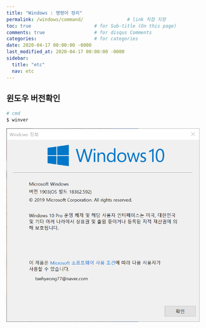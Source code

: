 ```yaml
---
title: "Windows : 명령어 정리"
permalink: /windows/command/                # link 직접 지정
toc: true                       # for Sub-title (On this page)
comments: true                  # for disqus Comments
categories:                     # for categories
date: 2020-04-17 00:00:00 -0000
last_modified_at: 2020-04-17 00:00:00 -0000
sidebar:
  title: "etc"
  nav: etc
---
```


## 윈도우 버전확인

```s
# cmd
$ winver
```

![](/file/image/winver.png)